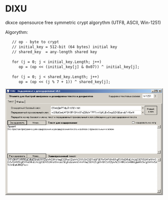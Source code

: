 # DIXU

dkxce opensource free symmetric crypt algorythm (UTF8, ASCII, Win-1251)

Algorythm:
 
       // op - byte to crypt
       // initial_key = 512-bit (64 bytes) initial key
       // shared_key  = any-length shared key
       
       for (j = 0; j < initial_key.Length; j++)
          op = (op << (initial_key[j] & 0x07)) ^ initial_key[j];
          
       for (j = 0; j < shared_key.Length; j++)
          op = (op << (j % 7 + 1)) ^ shared_key[j];

<img src="window.png"/>
